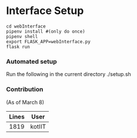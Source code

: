 # Interface Setup

    cd webInterface
    pipenv install #(only do once)
    pipenv shell
    export FLASK_APP=webInterface.py
    flask run


### Automated setup
Run the following in the current directory
     ./setup.sh




### Contribution

(As of March 8)

|Lines| User|
|---|---|
|1819 | kotIIT|
